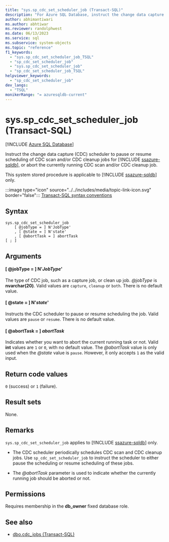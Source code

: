 ```yaml
---
title: "sys.sp_cdc_set_scheduler_job (Transact-SQL)"
description: "For Azure SQL Database, instruct the change data capture (CDC) scheduler to pause or resume scheduling of CDC scan and/or CDC cleanup jobs."
author: abhimantiwari
ms.author: abhtiwar
ms.reviewer: randolphwest
ms.date: 06/13/2023
ms.service: sql
ms.subservice: system-objects
ms.topic: "reference"
f1_keywords:
  - "sys.sp_cdc_set_scheduler_job_TSQL"
  - "sp_cdc_set_scheduler_job"
  - "sys.sp_cdc_set_scheduler_job"
  - "sp_cdc_set_scheduler_job_TSQL"
helpviewer_keywords:
  - "sp_cdc_set_scheduler_job"
dev_langs:
  - "TSQL"
monikerRange: "= azuresqldb-current"
---
```

# sys.sp_cdc_set_scheduler_job (Transact-SQL)

[!INCLUDE [Azure SQL Database](../../includes/applies-to-version/asdb.md)]

Instruct the change data capture (CDC) scheduler to pause or resume scheduling of CDC scan and/or CDC cleanup jobs for [!INCLUDE [ssazure-sqldb](../../includes/ssazure-sqldb.md)], or abort the currently running CDC scan and/or CDC cleanup job.

This system stored procedure is applicable to [!INCLUDE [ssazure-sqldb](../../includes/ssazure-sqldb.md)] only.

:::image type="icon" source="../../includes/media/topic-link-icon.svg" border="false"::: [Transact-SQL syntax conventions](../../t-sql/language-elements/transact-sql-syntax-conventions-transact-sql.md)

## Syntax

```syntaxsql
sys.sp_cdc_set_scheduler_job
    [ @jobType = ] N'JobType'
    , [ @state = ] N'state'
    , [ @abortTask = ] abortTask
[ ; ]
```

## Arguments

#### [ @jobType = ] N'*JobType*'

The type of CDC job, such as a capture job, or clean up job. *@jobType* is **nvarchar(20)**. Valid values are `capture`, `cleanup` or `both`. There is no default value.

#### [ @state = ] N'*state*'

Instructs the CDC scheduler to pause or resume scheduling the job. Valid values are `pause` or `resume`. There is no default value.

#### [ @abortTask = ] *abortTask*

Indicates whether you want to abort the current running task or not. Valid **int** values are `1` or `0`, with no default value. The *@abortTask* value is only used when the *@state* value is `pause`. However, it only accepts `1` as the valid input.

## Return code values

`0` (success) or `1` (failure).

## Result sets

None.

## Remarks

`sys.sp_cdc_set_scheduler_job` applies to [!INCLUDE [ssazure-sqldb](../../includes/ssazure-sqldb.md)] only.

- The CDC scheduler periodically schedules CDC scan and CDC cleanup jobs. Use `sp_cdc_set_scheduler_job` to instruct the scheduler to either pause the scheduling or resume scheduling of these jobs.

- The *@abortTask* parameter is used to indicate whether the currently running job should be aborted or not.

## Permissions

Requires membership in the **db_owner** fixed database role.

## See also

- [dbo.cdc_jobs (Transact-SQL)](../system-tables/dbo-cdc-jobs-transact-sql.md)
